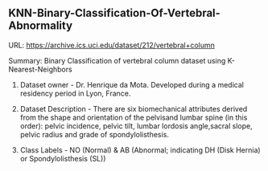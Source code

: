 ## KNN-Binary-Classification-Of-Vertebral-Abnormality

URL: https://archive.ics.uci.edu/dataset/212/vertebral+column

Summary: Binary Classification of vertebral column dataset using K-Nearest-Neighbors

1. Dataset owner - Dr. Henrique da Mota. Developed during a medical residency period in Lyon, France.

2. Dataset Description - There are six biomechanical attributes derived from the shape and orientation of the pelvisand lumbar spine (in this order): pelvic incidence, pelvic tilt, lumbar lordosis angle,sacral slope, pelvic radius and grade of spondylolisthesis.

3. Class Labels - NO (Normal) & AB (Abnormal; indicating DH (Disk Hernia) or Spondylolisthesis (SL))